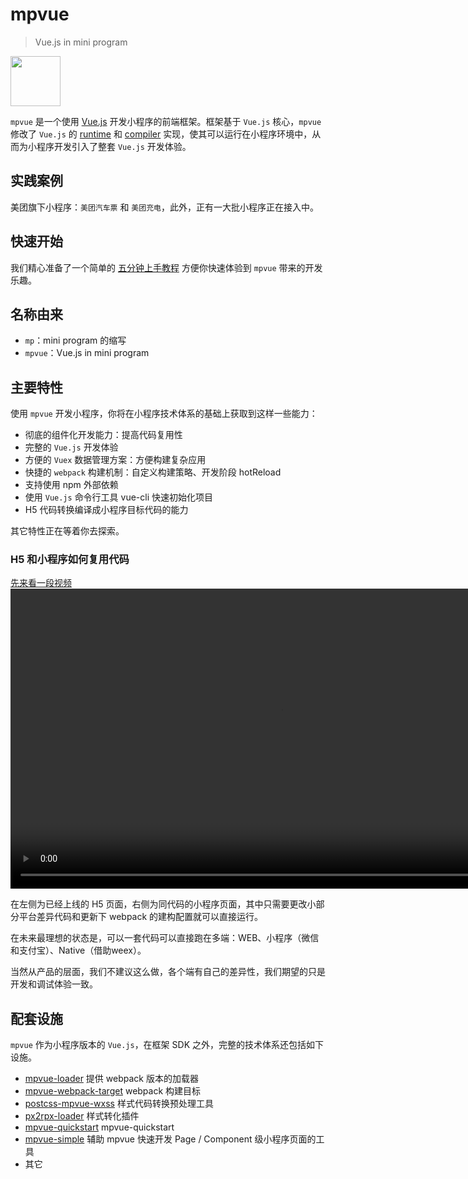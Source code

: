 # mpvue
> Vue.js in mini program

<img src="http://mpvue.com/assets/logo.png" width="80">

`mpvue` 是一个使用 [Vue.js](https://vuejs.org) 开发小程序的前端框架。框架基于 `Vue.js` 核心，`mpvue` 修改了 `Vue.js` 的 [runtime](http://mpvue.com/mpvue) 和 [compiler](http://mpvue.com/mpvue-template-compiler) 实现，使其可以运行在小程序环境中，从而为小程序开发引入了整套 `Vue.js` 开发体验。

## 实践案例

美团旗下小程序：`美团汽车票` 和 `美团充电`，此外，正有一大批小程序正在接入中。

## 快速开始

我们精心准备了一个简单的 [五分钟上手教程](http://mpvue.com/mpvue/quickstart) 方便你快速体验到 `mpvue` 带来的开发乐趣。

## 名称由来
- `mp`：mini program 的缩写
- `mpvue`：Vue.js in mini program

## 主要特性
使用 `mpvue` 开发小程序，你将在小程序技术体系的基础上获取到这样一些能力：

- 彻底的组件化开发能力：提高代码复用性
- 完整的 `Vue.js` 开发体验
- 方便的 `Vuex` 数据管理方案：方便构建复杂应用
- 快捷的 `webpack` 构建机制：自定义构建策略、开发阶段 hotReload
- 支持使用 npm 外部依赖
- 使用 `Vue.js` 命令行工具 vue-cli 快速初始化项目
- H5 代码转换编译成小程序目标代码的能力

其它特性正在等着你去探索。

### H5 和小程序如何复用代码
[先来看一段视频](http://mpvue.com/assets/20170810-022809-HD.mp4)
<video src="http://mpvue.com/assets/20170810-022809-HD.mp4" width="863" height="480" controls="controls"></video>

在左侧为已经上线的 H5 页面，右侧为同代码的小程序页面，其中只需要更改小部分平台差异代码和更新下 webpack 的建构配置就可以直接运行。

在未来最理想的状态是，可以一套代码可以直接跑在多端：WEB、小程序（微信和支付宝）、Native（借助weex）。

当然从产品的层面，我们不建议这么做，各个端有自己的差异性，我们期望的只是开发和调试体验一致。

## 配套设施
`mpvue` 作为小程序版本的 `Vue.js`，在框架 SDK 之外，完整的技术体系还包括如下设施。

- [mpvue-loader](http://mpvue.com/build/mpvue-loader) 提供 webpack 版本的加载器
- [mpvue-webpack-target](http://mpvue.com/build/mpvue-webpack-target) webpack 构建目标
- [postcss-mpvue-wxss](http://mpvue.com/build/postcss-mpvue-wxss) 样式代码转换预处理工具
- [px2rpx-loader](http://mpvue.com/build/px2rpx-loader) 样式转化插件
- [mpvue-quickstart](http://mpvue.com/mpvue/quickstart) mpvue-quickstart
- [mpvue-simple](http://mpvue.com/mpvue/simple) 辅助 mpvue 快速开发 Page / Component 级小程序页面的工具
- 其它



